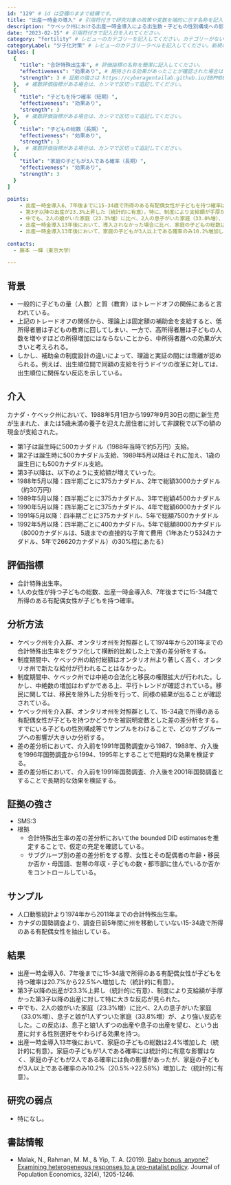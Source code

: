 ```yaml
---
id: "129" # id は空欄のままで結構です。
title: "出産一時金の導入" # 引用符付きで研究対象の政策や変数を端的に示す名称を記入してください。
description: "ケベック州における出産一時金導入による出生数・子どもの性別構成への影響" # 引用符付きで一文以内で政策の簡単な概要を記入してください。
date: "2023-02-15" # 引用符付きで記入日を入れてください。
category: "fertility" # レビューのカテゴリーを記入してください。カテゴリーがない場合は新規で作成してください。その際、カテゴリを端的に示す英単語を選んでください。
categoryLabel: "少子化対策" # レビューのカテゴリーラベルを記入してください。新規の場合はカテゴリを端的に示す名称を選んでください。
tables: [
  {
    "title": "合計特殊出生率", # 評価指標の名称を簡潔に記入してください。
    "effectiveness": "効果あり", # 期待される効果があったことが確認された場合は"効果あり"、期待される効果がなかったり、逆効果だったことが確認された場合は"効果なし"、状況によって効果があったりなかったりする場合は"ミックス"、検出力不足や研究の不備によって結論が出せない場合は"不明" としてください。
    "strength": 3 # 証拠の強さは https://cyberagentailab.github.io/EBPMDB/sms を参照してください。
  },  # 複数評価指標がある場合は、カンマで区切って追記してください。
  {
    "title": "子どもを持つ確率（短期）",
    "effectiveness": "効果あり",
    "strength": 3
  },  # 複数評価指標がある場合は、カンマで区切って追記してください。
  {
    "title": "子どもの総数（長期）",
    "effectiveness": "効果あり",
    "strength": 3
  },  # 複数評価指標がある場合は、カンマで区切って追記してください。
  {
    "title": "家庭の子どもが3人である確率（長期）",
    "effectiveness": "効果あり",
    "strength": 3
  }
]

points:
    - 出産一時金導入6、7年後までに15-34歳で所得のある有配偶女性が子どもを持つ確率は20.7%から22.5%へ増加した（統計的に有意）。
    - 第3子以降の出産が23.3%上昇した（統計的に有意）。特に、制度により支給額が手厚かった第3子以降の出産に対して大きな反応が見られた。
    - 中でも、2人の娘がいた家庭（23.3%増）に比べ、2人の息子がいた家庭（33.0%増）、息子と娘が1人ずついた家庭（33.8%増）が、より強い反応をした。
    - 出産一時金導入13年後において、導入されなかった場合に比べ、家庭の子どもの総数は2.4%増加した（統計的に有意）。
    - 出産一時金導入13年後において、家庭の子どもが3人以上である確率のみ10.2%増加した（統計的に有意）。一方、家庭の子どもが1人である確率には統計的に有意な影響はなく、家庭の子どもが2人である確率には負の影響があった。

contacts:
  - 藤本 一輝（東京大学）

---
```


## 背景 
- 一般的に子どもの量（人数）と質（教育）はトレードオフの関係にあると言われている。
- 上記のトレードオフの関係から、理論上は固定額の補助金を支給すると、低所得者層は子どもの教育に回してしまい、一方で、高所得者層は子どもの人数を増やすほどの所得増加にはならないことから、中所得者層への効果が大きいと考えられる。
- しかし、補助金の制度設計の違いによって、理論と実証の間には乖離が認められる。例えば、出生順位間で同額の支給を行うドイツの改革に対しては、出生順位に関係ない反応を示している。

## 介入
カナダ・ケベック州において、1988年5月1日から1997年9月30日の間に新生児が生まれた、または5歳未満の養子を迎えた居住者に対して非課税で以下の額の現金が支給された。
- 第1子は誕生時に500カナダドル（1988年当時で約5万円）支給。
- 第2子は誕生時に500カナダドル支給、1989年5月以降はそれに加え、1歳の誕生日にも500カナダドル支給。
- 第3子以降は、以下のように支給額が増えていった。
- 1988年5月以降：四半期ごとに375カナダドル、2年で総額3000カナダドル（約30万円）
- 1989年5月以降：四半期ごとに375カナダドル、3年で総額4500カナダドル
- 1990年5月以降：四半期ごとに375カナダドル、4年で総額6000カナダドル
- 1991年5月以降：四半期ごとに375カナダドル、5年で総額7500カナダドル
- 1992年5月以降：四半期ごとに400カナダドル、5年で総額8000カナダドル（8000カナダドルは、5歳までの直接的な子育て費用（1年あたり5324カナダドル、5年で26620カナダドル）の30%程にあたる）

## 評価指標
- 合計特殊出生率。
- 1人の女性が持つ子どもの総数、出産一時金導入6、7年後までに15-34歳で所得のある有配偶女性が子どもを持つ確率。

## 分析方法
- ケベック州を介入群、オンタリオ州を対照群として1974年から2011年までの合計特殊出生率をグラフ化して横断的比較した上で差の差分析をする。
- 制度期間中、ケベック州の給付総額はオンタリオ州より著しく高く、オンタリオ州で新たな給付が行われることはなかった。
- 制度期間中、ケベック州では中絶の合法化と移民の権限拡大が行われた。しかし、中絶数の増加はわずかである上、平行トレンドが確認されている。移民に関しては、移民を除外した分析を行って、同様の結果が出ることが確認されている。
- ケベック州を介入群、オンタリオ州を対照群として、15-34歳で所得のある有配偶女性が子どもを持つかどうかを被説明変数とした差の差分析をする。すでにいる子どもの性別構成等でサンプルをわけることで、どのサブグループへの影響が大きいか分析する。
- 差の差分析において、介入前を1991年国勢調査から1987、1988年、介入後を1996年国勢調査から1994、1995年とすることで短期的な効果を検証する。
- 差の差分析において、介入前を1991年国勢調査、介入後を2001年国勢調査とすることで長期的な効果を検証する。

## 証拠の強さ
- SMS:3
- 根拠 
    - 合計特殊出生率の差の差分析においてthe bounded DID estimatesを推定することで、仮定の充足を確認している。
    - サブグループ別の差の差分析をする際、女性とその配偶者の年齢・移民か否か・母国語、世帯の年収・子どもの数・都市部に住んでいるか否かをコントロールしている。


## サンプル
- 人口動態統計より1974年から2011年までの合計特殊出生率。
- カナダの国勢調査より、調査日前5年間に州を移動していない15-34歳で所得のある有配偶女性を抽出している。

## 結果
- 出産一時金導入6、7年後までに15-34歳で所得のある有配偶女性が子どもを持つ確率は20.7%から22.5%へ増加した（統計的に有意）。
- 第3子以降の出産が23.3%上昇し（統計的に有意）、制度により支給額が手厚かった第3子以降の出産に対して特に大きな反応が見られた。
- 中でも、2人の娘がいた家庭（23.3%増）に比べ、2人の息子がいた家庭（33.0%増）、息子と娘が1人ずついた家庭（33.8%増）が、より強い反応をした。この反応は、息子と娘1人ずつの出産や息子の出産を望む、という出産に対する性別選好をやわらげる効果を持つ。
- 出産一時金導入13年後において、家庭の子どもの総数は2.4%増加した（統計的に有意）。家庭の子どもが1人である確率には統計的に有意な影響はなく、家庭の子どもが2人である確率には負の影響があったが、家庭の子どもが3人以上である確率のみ10.2%（20.5%->22.58%）増加した（統計的に有意）。

## 研究の弱点
- 特になし。

## 書誌情報
- Malak, N., Rahman, M. M., & Yip, T. A. (2019). [Baby bonus, anyone? Examining heterogeneous responses to a pro-natalist policy](https://link.springer.com/article/10.1007/s00148-019-00731-y). Journal of Population Economics, 32(4), 1205-1246.
